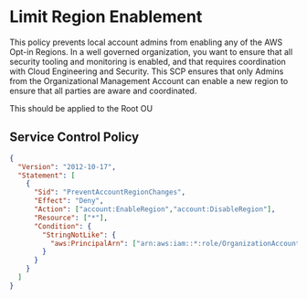 # Limit Region Enablement

This policy prevents local account admins from enabling any of the AWS Opt-in Regions. In a well governed organization, you want to ensure that all security tooling and monitoring is enabled, and that requires coordination with Cloud Engineering and Security. This SCP ensures that only Admins from the Organizational Management Account can enable a new region to ensure that all parties are aware and coordinated.

This should be applied to the Root OU


## Service Control Policy
```json
{
  "Version": "2012-10-17",
  "Statement": [
    {
      "Sid": "PreventAccountRegionChanges",
      "Effect": "Deny",
      "Action": ["account:EnableRegion","account:DisableRegion"],
      "Resource": ["*"],
      "Condition": {
        "StringNotLike": {
          "aws:PrincipalArn": ["arn:aws:iam::*:role/OrganizationAccountAccessRole"]
        }
      }
    }
  ]
}
```